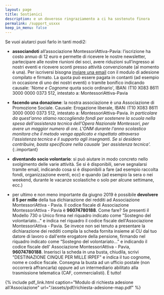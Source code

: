 ```yaml
---
layout: page
title: Sostienici
description: e un doveroso ringraziamento a ci ha sostenuto finora
permalink: /support_usxxx
keep_in_menu: false
---
```


Se vuoi aiutarci puoi farlo in tanti modi2:

* **associandoti** all’associazione MontessoriAttiva-Pavia: l’iscrizione ha costo annuo di 12 euro e permette di ricevere le nostre newsletter, partecipare alle nostre riunioni dei soci, avere riduzioni sull’ingresso ai nostri eventi e ricevere sconti presso attività convenzionate (al momento è una). Per iscriversi bisogna [inviare una email](mailto:comunicazioni@montessoriattiva-pavia.it) con il modulo di adesione compilato e firmato. La quota può essere pagata in contanti (ad esempio in occasione di uno dei nostri eventi) o tramite bonifico indicando causale: '*Nome e Cognome* quota socio ordinario', IBAN: IT10 X083 8611 3000 0000 0373 512, intestato a: MontessoriAttiva-Pavia

* **facendo una donazione**: la nostra associazione è una Associazione di Promozione Sociale. Causale: Erogazione liberale, IBAN: IT10 X083 8611 3000 0000 0373 512, intestato a: MontessoriAttiva-Pavia. *In particolare da quest'anno stiamo raccogliendo fondi per sostenere la scuola nella spesa dell'assistenza tecnica dell'Opera Nazionale Montessori, per avere un maggior numero di ore. L'ONM durante l'anno scolastico monitora che il metodo venga applicato e rispettato attraverso l'assistenza tecnica e il supporto agli insegnanti. Se si desidera contribuire, basta specificare nella causale 'per assistenza tecnica'.*{:.important}

* **diventando socio volontario**: si può aiutare in modo concreto nello svolgimento delle varie attività. Se si è disponibili, serve segnalarsi tramite email, indicando cosa si è disponibili a fare (ad esempio raccolta fondi, organizzazione eventi, ecc) e quando (ad esempio la sera o nei weekend, durante le vacanze scolastiche o solo per alcune settimane, ecc.)

* per ultimo e non meno importante da giugno 2019 è possibile **devolvere il 5 per mille** della tua dichiarazione dei redditi ad Associazione MontessoriAttiva - Pavia. Il codice fiscale di Associazione MontessoriAttiva - Pavia è **96074780188**.
Come fare? Se presenti il Modello 730 o Unico firma nel riquadro indicato come "Sostegno del volontariato…" e indica nel riquadro il codice fiscale dell'Associazione MontessoriAttiva - Pavia. Se invece non sei tenuto a presentare la dichiarazione dei redditi compila la scheda fornita insieme al CU dal tuo datore di lavoro o dall'ente erogatore della pensione, firmando nel riquadro indicato come “Sostegno del volontariato…” e indicando il codice fiscale dell' Associazione MontessoriAttiva - Pavia, **96074780188**. Inserisci la scheda in una busta, chiudila, scrivi "DESTINAZIONE CINQUE PER MILLE IRPEF" e indica il tuo cognome, nome e codice fiscale. Consegna la busta ad un ufficio postale (non occorrerà affrancarla) oppure ad un intermediario abilitato alla trasmissione telematica (CAF, commercialisti). È tutto!


{% include pdf_link.html caption="Modulo di richiesta adesione all'Associazione" url="/assets/pdf/richiesta-adesione-map.pdf" %}
